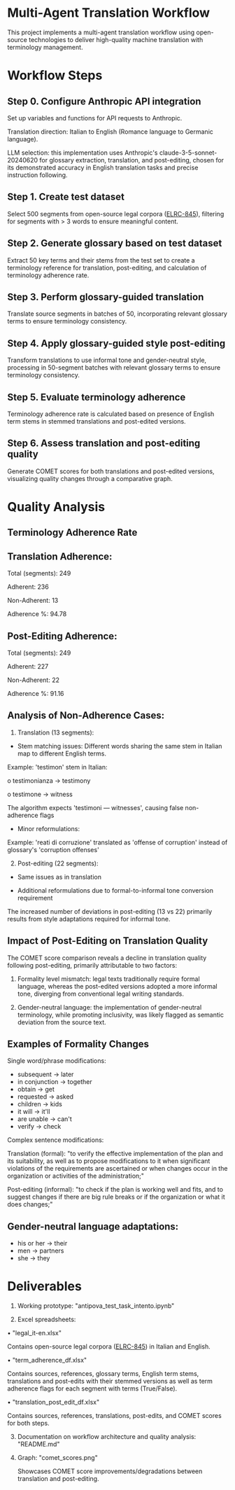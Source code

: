 # Multi-Agent Translation Workflow
This project implements a multi-agent translation workflow using open-source technologies to deliver high-quality machine translation with terminology management.

# Workflow Steps
## Step 0. Configure Anthropic API integration
Set up variables and functions for API requests to Anthropic.

Translation direction: Italian to English (Romance language to Germanic language).

LLM selection: this implementation uses Anthropic's claude-3-5-sonnet-20240620 for glossary extraction, translation, and post-editing, chosen for its demonstrated accuracy in English translation tasks and precise instruction following.

## Step 1. Create test dataset
Select 500 segments from open-source legal corpora ([ELRC-845](https://opus.nlpl.eu/ELRC-845-Corpora_legal_text/it&en/v1/ELRC-845-Corpora_legal_text)), filtering for segments with > 3 words to ensure meaningful content.

## Step 2. Generate glossary based on test dataset
Extract 50 key terms and their stems from the test set to create a terminology reference for translation, post-editing, and calculation of terminology adherence rate.

## Step 3. Perform glossary-guided translation
Translate source segments in batches of 50, incorporating relevant glossary terms to ensure terminology consistency.

## Step 4. Apply glossary-guided style post-editing
Transform translations to use informal tone and gender-neutral style, processing in 50-segment batches with relevant glossary terms to ensure terminology consistency.

## Step 5. Evaluate terminology adherence
Terminology adherence rate is calculated based on presence of English term stems in stemmed translations and post-edited versions.

## Step 6. Assess translation and post-editing quality
Generate COMET scores for both translations and post-edited versions, visualizing quality changes through a comparative graph.

# Quality Analysis
## Terminology Adherence Rate
## Translation Adherence:
  Total (segments): 249
  
  Adherent: 236
  
  Non-Adherent: 13
  
  Adherence %: 94.78


## Post-Editing Adherence:
  Total (segments): 249
  
  Adherent: 227
  
  Non-Adherent: 22
  
  Adherence %: 91.16
  
## Analysis of Non-Adherence Cases:
1.	Translation (13 segments):
   
-	Stem matching issues: Different words sharing the same stem in Italian map to different English terms.
  
  Example: 'testimon' stem in Italian:

  o	testimonianza → testimony

  o	testimone → witness

  The algorithm expects 'testimoni — witnesses', causing false non-adherence flags

-	Minor reformulations:
  
  Example: 'reati di corruzione' translated as 'offense of corruption' instead of glossary's 'corruption offenses'

2.	Post-editing (22 segments):
   
-	Same issues as in translation
  
-	Additional reformulations due to formal-to-informal tone conversion requirement
  
The increased number of deviations in post-editing (13 vs 22) primarily results from style adaptations required for informal tone.

## Impact of Post-Editing on Translation Quality
The COMET score comparison reveals a decline in translation quality following post-editing, primarily attributable to two factors:

1.	Formality level mismatch: legal texts traditionally require formal language, whereas the post-edited versions adopted a more informal tone, diverging from conventional legal writing standards.
   
2.	Gender-neutral language: the implementation of gender-neutral terminology, while promoting inclusivity, was likely flagged as semantic deviation from the source text.
   
## Examples of Formality Changes

Single word/phrase modifications:

- subsequent → later
- in conjunction → together
- obtain → get
- requested → asked
- children → kids
- it will → it'll
- are unable → can't
- verify → check

Complex sentence modifications:

Translation (formal): "to verify the effective implementation of the plan and its suitability, as well as to propose modifications to it when significant violations of the requirements are ascertained or when changes occur in the organization or activities of the administration;"

Post-editing (informal): "to check if the plan is working well and fits, and to suggest changes if there are big rule breaks or if the organization or what it does changes;"

## Gender-neutral language adaptations:

- his or her → their
- men → partners
- she	→ they

# Deliverables
1. Working prototype: "antipova_test_task_intento.ipynb"

2. Excel spreadsheets:
   
•	"legal_it-en.xlsx"

   Contains open-source legal corpora ([ELRC-845](https://opus.nlpl.eu/ELRC-845-Corpora_legal_text/it&en/v1/ELRC-845-Corpora_legal_text)) in Italian and English.
   
•	"term_adherence_df.xlsx"

   Contains sources, references, glossary terms, English term stems, translations and post-edits with their stemmed versions as well as term adherence flags for each segment with terms (True/False).
   
•	"translation_post_edit_df.xlsx"

   Contains sources, references, translations, post-edits, and COMET scores for both steps.

3. Documentation on workflow architecture and quality analysis: "README.md"

4. Graph: "comet_scores.png"
   
   Showcases COMET score improvements/degradations between translation and post-editing.

